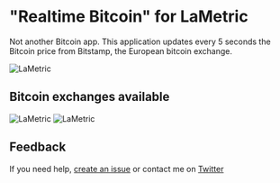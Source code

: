 # "Realtime Bitcoin" for LaMetric

Not another Bitcoin app.
This application updates every 5 seconds the Bitcoin price from Bitstamp, the European bitcoin exchange.

![LaMetric](https://raw.githubusercontent.com/pgrimaud/lametric-bitcoin-realtime/master/images/app.jpg)

## Bitcoin exchanges available

![LaMetric](https://raw.githubusercontent.com/pgrimaud/lametric-bitcoin-realtime/master/images/bitfinex.jpg)
![LaMetric](https://raw.githubusercontent.com/pgrimaud/lametric-bitcoin-realtime/master/images/bitstamp.jpg)


## Feedback

If you need help, [create an issue](https://github.com/pgrimaud/lametric-bitcoin-realtime/issues) or contact me on [Twitter](http://twitter.com/pgrimaud_)